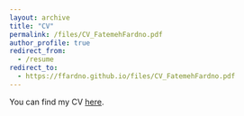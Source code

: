 ```yaml
---
layout: archive
title: "CV"
permalink: /files/CV_FatemehFardno.pdf
author_profile: true
redirect_from:
  - /resume
redirect_to: 
  - https://ffardno.github.io/files/CV_FatemehFardno.pdf
---
```


You can find my CV [here](https://ffardno.github.io/files/CV_FatemehFardno.pdf).
